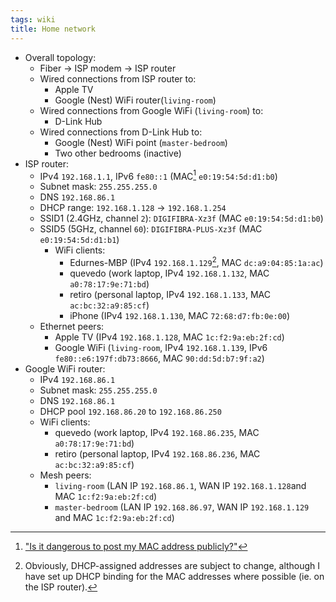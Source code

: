```yaml
---
tags: wiki
title: Home network
---
```


-   Overall topology:
    -   Fiber → ISP modem → ISP router
    -   Wired connections from ISP router to:
        -   Apple TV
        -   Google (Nest) WiFi router(`living-room`)
    -   Wired connections from Google WiFi (`living-room`) to:
        -   D-Link Hub
    -   Wired connections from D-Link Hub to:
        -   Google (Nest) WiFi point (`master-bedroom`)
        -   Two other bedrooms (inactive)
-   ISP router:
    -   IPv4 `192.168.1.1`, IPv6 `fe80::1` (MAC[^mac] `e0:19:54:5d:d1:b0`)
    -   Subnet mask: `255.255.255.0`
    -   DNS `192.168.86.1`
    -   DHCP range: `192.168.1.128` → `192.168.1.254`
    -   SSID1 (2.4GHz, channel `2`): `DIGIFIBRA-Xz3f` (MAC `e0:19:54:5d:d1:b0`)
    -   SSID5 (5GHz, channel `60`): `DIGIFIBRA-PLUS-Xz3f` (MAC `e0:19:54:5d:d1:b1`)
        -   WiFi clients:
            -   Edurnes-MBP (IPv4 `192.168.1.129`[^dhcp], MAC `dc:a9:04:85:1a:ac`)
            -   quevedo (work laptop, IPv4 `192.168.1.132`, MAC `a0:78:17:9e:71:bd`)
            -   retiro (personal laptop, IPv4 `192.168.1.133`, MAC `ac:bc:32:a9:85:cf`)
            -   iPhone (IPv4 `192.168.1.130`, MAC `72:68:d7:fb:0e:00`)
    -   Ethernet peers:
        -   Apple TV (IPv4 `192.168.1.128`, MAC `1c:f2:9a:eb:2f:cd`)
        -   Google WiFi (`living-room`, IPv4 `192.168.1.139`, IPv6 `fe80::e6:197f:db73:8666`, MAC `90:dd:5d:b7:9f:a2`)
-   Google WiFi router:
    -   IPv4 `192.168.86.1`
    -   Subnet mask: `255.255.255.0`
    -   DNS `192.168.86.1`
    -   DHCP pool `192.168.86.20` to `192.168.86.250`
    -   WiFi clients:
        -   quevedo (work laptop, IPv4 `192.168.86.235`, MAC `a0:78:17:9e:71:bd`)
        -   retiro (personal laptop, IPv4 `192.168.86.236`, MAC `ac:bc:32:a9:85:cf`)
    -   Mesh peers:
        -   `living-room` (LAN IP `192.168.86.1`, WAN IP `192.168.1.128`and MAC `1c:f2:9a:eb:2f:cd`)
        -   `master-bedroom` (LAN IP `192.168.86.97`, WAN IP `192.168.1.129` and MAC `1c:f2:9a:eb:2f:cd`)

[^dhcp]: Obviously, DHCP-assigned addresses are subject to change, although I have set up DHCP binding for the MAC addresses where possible (ie. on the ISP router).
[^mac]: ["Is it dangerous to post my MAC address publicly?"](https://security.stackexchange.com/a/67896/151988)
